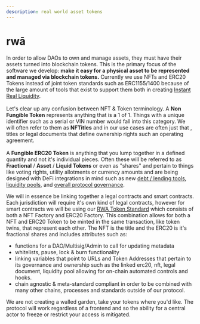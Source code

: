 ```yaml
---
description: real world asset tokens
---
```


# rwā

In order to allow DAOs to own and manage assets, they must have their assets turned into blockchain tokens. This is the primary focus of the software we develop: **make it easy for a physical asset to be represented and managed via blockchain tokens.**  Currently we use NFTs and ERC20 Tokens instead of joint token standards such as ERC1155/1400 because of the large amount of tools that exist to support them both in creating [Instant Real Liquidity](irl/).\
\
Let's clear up any confusion between NFT & Token terminology.  A **Non Fungible Token** represents anything that is a 1 of 1.  Things with a unique identifier such as a serial or VIN number would fall into this category.  We will often refer to them as **NFTitles** and in our use cases are often just that , titles or legal documents that define ownership rights such an operating agreement.\
\
A **Fungible ERC20 Token** is anything that you lump together in a defined quantity and not it's individual pieces.  Often these will be referred to as **Fractional** / **Asset** / **Liquid Tokens** or even as "shares" and pertain to things like voting rights, utility allotments or currency amounts and are being designed with DeFi integrations in mind such as new [debt / lending tools](irl/nfloans.md), [liquidity pools](irl/c-a-m-lp.md), and [overall protocol governance](irl/stake-to-own.md).

We will in essence be linking together a legal contracts and smart contracts.  Each jurisdiction will require it's own kind of legal contracts, however for smart contracts we will be using our [RWA Token Standard](https://github.com/DAOhaus/CAIPs/blob/master/CAIPs/caip-legally-empowered-governance-tokens.md) which consists of both a NFT Factory and ERC20 Factory.  This combination allows for both a NFT and ERC20 Token to be minted in the same transaction, like token twins, that represent each other.  The NFT is the title and the ERC20 is it's fractional shares and includes attributes such as:

* functions for a DAO/Multisig/Admin to call for updating metadata
* whitelists, pause, lock & burn functionality
* linking variables that point to URLs and Token Addresses that pertain to its governance and ownership such as the linked erc20, nft, legal document, liquidity pool allowing for on-chain automated controls and hooks.
* chain agnostic & meta-standard compliant in order to be combined with many other chains, processes and standards outside of our protocol. &#x20;

We are not creating a walled garden, take your tokens where you'd like. The protocol will work regardless of a frontend and so the ability for a central actor to freeze or restrict your access is mitigated.

